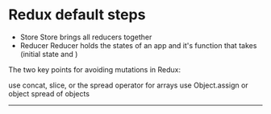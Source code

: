 # Redux default steps
* Store
   Store brings all reducers together
* Reducer 
   Reducer holds the states of an app and it's function that takes (initial state and ) 


The two key points for avoiding mutations in Redux:

use concat, slice, or the spread operator for arrays
use Object.assign or object spread of objects

-----------------------------------


